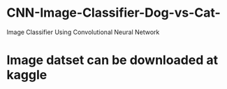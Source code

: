 # CNN-Image-Classifier-Dog-vs-Cat-
Image Classifier Using Convolutional Neural Network
# Image datset can be downloaded at kaggle
